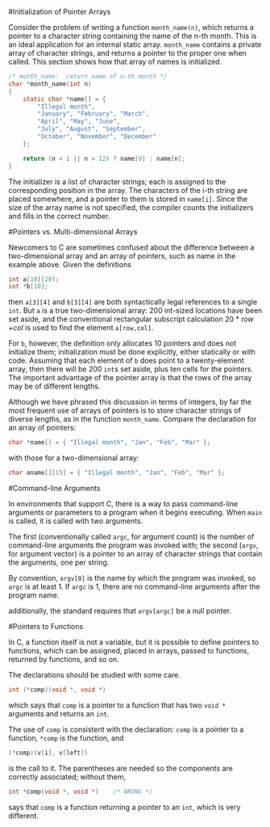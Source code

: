 #Initialization of Pointer Arrays

Consider the problem of writing a function `month_name(n)`, which 
returns a pointer to a character string containing the name of the 
n-th month. This is an ideal application for an internal static array. 
`month_name` contains a private array of character strings, and returns
a pointer to the proper one when called. This section shows how that 
array of names is initialized.

```c
/* month_name:  return name of n-th month */
char *month_name(int n)
{
	static char *name[] = {
		"Illegal month",
		"January", "February", "March",
		"April", "May", "June",
		"July", "August", "September",
		"October", "November", "December"
	};

	return (n < 1 || n > 12) ? name[0] : name[n];
}
```

The initializer is a list of character strings; each is assigned to 
the corresponding position in the array. The characters of the i-th 
string are placed somewhere, and a pointer to them is stored in 
`name[i]`. Since the size of the array name is not specified, the 
compiler counts the initializers and fills in the correct number.

#Pointers vs. Multi-dimensional Arrays

Newcomers to C are sometimes confused about the difference between a 
two-dimensional array and an array of pointers, such as name in the 
example above. Given the definitions

```c
int a[10][20];
int *b[10];
```

then `a[3][4]` and `b[3][4]` are both syntactically legal references to
a single `int`. But `a` is a true two-dimensional array: 200 int-sized 
locations have been set aside, and the conventional rectangular 
subscript calculation 20 * *row* +*col* is used to find the element 
`a[row,col]`.

For `b`, however, the definition only allocates 10 pointers and does 
not initialize them; initialization must be done explicitly, either 
statically or with code. Assuming that each element of `b` does point 
to a twenty-element array, then there will be 200 `int`s set aside, 
plus ten cells for the pointers. The important advantage of the pointer
array is that the rows of the array may be of different lengths.

Although we have phrased this discussion in terms of integers, by far 
the most frequent use of arrays of pointers is to store character 
strings of diverse lengths, as in the function `month_name`.
Compare the declaration for an array of pointers:
```c
char *name[] = { "Illegal month", "Jan", "Feb", "Mar" };
```

with those for a two-dimensional array:

```c
char aname[][15] = { "Illegal month", "Jan", "Feb", "Mar" };
```

#Command-line Arguments

In environments that support C, there is a way to pass command-line 
arguments or parameters to a program when it begins executing. When 
`main` is called, it is called with two arguments.

The first (conventionally called `argc`, for argument count) is the 
number of command-line arguments the program was invoked with; the 
second (`argv`, for argument vector) is a pointer to an array of 
character strings that contain the arguments, one per string.

By convention, `argv[0]` is the name by which the program was invoked, 
so `argc` is at least 1. If `argc` is 1, there are no command-line 
arguments after the program name.

additionally, the standard requires that `argv[argc]` be a null 
pointer.

#Pointers to Functions

In C, a function itself is not a variable, but it is possible to 
define pointers to functions, which can be assigned, placed in arrays,
passed to functions, returned by functions, and so on.

The declarations should be studied with some care.

```c
int (*comp)(void *, void *)
```

which says that `comp` is a pointer to a function that has two 
`void *` arguments and returns an `int`.

The use of `comp` is consistent with the declaration: `comp` is a 
pointer to a function, `*comp` is the function, and

```c
(*comp)(v[i], v[left])
```

is the call to it. The parentheses are needed so the components are 
correctly associated; without them,

```c
int *comp(void *, void *)    /* WRONG */
```

says that `comp` is a function returning a pointer to an `int`, which 
is very different.


